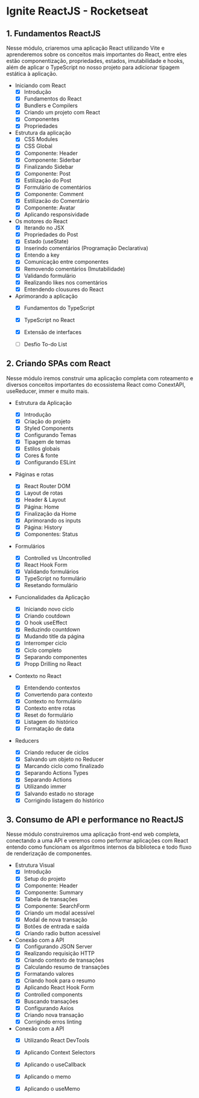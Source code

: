 # Ignite ReactJS - Rocketseat

## 1. Fundamentos ReactJS
  Nesse módulo, criaremos uma aplicação React utilizando Vite e aprenderemos sobre os conceitos mais importantes do React, entre eles estão componentização, propriedades, estados, imutabilidade e hooks, além de aplicar o TypeScript no nosso projeto para adicionar tipagem estática à aplicação.
  * Iniciando com React
    - [x] Introdução
    - [x] Fundamentos do React
    - [x] Bundlers e Compilers
    - [x] Criando um projeto com React
    - [x] Componentes
    - [x] Propriedades
    
  * Estrutura da aplicação
    - [x] CSS Modules
    - [x] CSS Global
    - [x] Componente: Header
    - [x] Componente: Siderbar
    - [x] Finalizando Sidebar
    - [x] Componente: Post
    - [x] Estilização do Post
    - [x] Formulário de comentários
    - [x] Componente: Comment
    - [x] Estilizacão do Comentário
    - [x] Componente: Avatar
    - [x] Aplicando responsividade
  
  * Os motores do React
    - [x] Iterando no JSX
    - [x] Propriedades do Post
    - [x] Estado (useState)
    - [x] Inserindo comentários (Programação Declarativa)
    - [x] Entendo a key
    - [x] Comunicação entre componentes
    - [x] Removendo comentários (Imutabilidade)
    - [x] Validando formulário
    - [x] Realizando likes nos comentários
    - [x] Entendendo clousures do React
    
  * Aprimorando a aplicação
    - [x] Fundamentos do TypeScript
    - [x] TypeScript no React
    - [x] Extensão de interfaces
    
    - [ ] Desfio To-do List

## 2. Criando SPAs com React
  Nesse módulo iremos construir uma aplicação completa com roteamento e diversos conceitos importantes do ecossistema React como ConextAPI, useReducer, immer e muito mais.
  * Estrutura da Aplicação
    - [x] Introdução
    - [x] Criação do projeto
    - [x] Styled Components
    - [x] Configurando Temas
    - [x] Tipagem de temas
    - [x] Estilos globais
    - [x] Cores & fonte
    - [x] Configurando ESLint
    
  * Páginas e rotas
    - [x] React Router DOM
    - [x] Layout de rotas
    - [x] Header & Layout
    - [x] Página: Home
    - [x] Finalização da Home
    - [x] Aprimorando os inputs
    - [x] Página: History
    - [x] Componentes: Status

  * Formulários
    - [x] Controlled vs Uncontrolled
    - [x] React Hook Form
    - [x] Validando formulários
    - [x] TypeScript no formulário
    - [x] Resetando formulário

  * Funcionalidades da Aplicação
    - [x] Iniciando novo ciclo
    - [x] Criando coutdown
    - [x] O hook useEffect
    - [x] Reduzindo countdown
    - [x] Mudando title da página
    - [x] Interromper ciclo
    - [x] Ciclo completo
    - [x] Separando componentes
    - [x] Propp Drilling no React
   
  * Contexto no React
  
    - [x] Entendendo contextos
    - [x] Convertendo para contexto
    - [x] Contexto no formulário
    - [x] Contexto entre rotas
    - [x] Reset do formulário
    - [x] Listagem do histórico 
    - [x] Formatação de data
    
   * Reducers
  
      - [x] Criando reducer de ciclos
      - [x] Salvando um objeto no Reducer
      - [x] Marcando ciclo como finalizado 
      - [x] Separando Actions Types
      - [x] Separando Actions 
      - [x] Utilizando immer
      - [x] Salvando estado no storage
      - [x] Corrigindo listagem do histórico
      
## 3. Consumo de API e performance no ReactJS
  Nesse módulo construiremos uma aplicação front-end web completa, conectando a uma API e veremos como performar aplicações com React entendo como funcionam os algoritmos internos da biblioteca e todo fluxo de renderização de componentes.
  * Estrutura Visual
    - [x] Introdução
    - [x] Setup do projeto
    - [x] Componente: Header
    - [x] Componente: Summary
    - [x] Tabela de transações
    - [x] Componente: SearchForm
    - [x] Criando um modal acessível
    - [x] Modal de nova transação
    - [x] Botões de entrada e saída
    - [x] Criando radio button acessível
    
 * Conexão com a API
    - [x] Configurando JSON Server
    - [x] Realizando requisição HTTP
    - [x] Criando contexto de transações
    - [x] Calculando resumo de transações
    - [x] Formatando valores
    - [x] Criando hook para o resumo
    - [x] Aplicando React Hook Form
    - [x] Controlled components
    - [x] Buscando transações
    - [x] Configurando Axios
    - [x] Criando nova transação
    - [x] Corrigindo erros linting
    
 * Conexão com a API
    - [x] Utilizando React DevTools
    - [x] Aplicando Context Selectors
    - [x] Aplicando o useCallback
    - [x] Aplicando o memo
    - [x] Aplicando o useMemo

